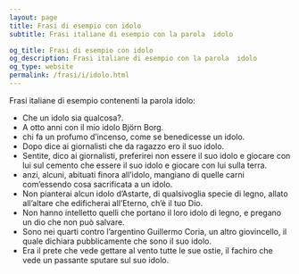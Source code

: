 ```yaml
---
layout: page
title: Frasi di esempio con idolo 
subtitle: Frasi italiane di esempio con la parola  idolo

og_title: Frasi di esempio con idolo 
og_description: Frasi italiane di esempio con la parola  idolo
og_type: website
permalink: /frasi/i/idolo.html
---
```


Frasi italiane di esempio contenenti la parola idolo:


- Che un idolo sia qualcosa?.
- A otto anni con il mio idolo Björn Borg.
- chi fa un profumo d’incenso, come se benedicesse un idolo.
- Dopo dice ai giornalisti che da ragazzo ero il suo idolo.
- Sentite, dico ai giornalisti, preferirei non essere il suo idolo e giocare con lui sul cemento che essere il suo idolo e giocare con lui sulla terra.
- anzi, alcuni, abituati finora all’idolo, mangiano di quelle carni com’essendo cosa sacrificata a un idolo.
- Non pianterai alcun idolo d’Astarte, di qualsivoglia specie di legno, allato all’altare che edificherai all’Eterno, ch’è il tuo Dio.
- Non hanno intelletto quelli che portano il loro idolo di legno, e pregano un dio che non può salvare.
- Sono nei quarti contro l’argentino Guillermo Coria, un altro giovincello, il quale dichiara pubblicamente che sono il suo idolo.
- Era il prete che vede gettare al vento tutte le sue ostie, il fachiro che vede un passante sputare sul suo idolo.
